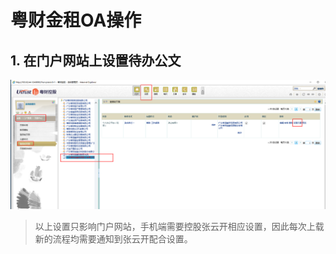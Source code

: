 # 粤财金租OA操作

## 1. 在门户网站上设置待办公文
![待办公文设置](../PictureNOte/设置待办公文.png)
> 以上设置只影响门户网站，手机端需要控股张云开相应设置，因此每次上载新的流程均需要通知到张云开配合设置。